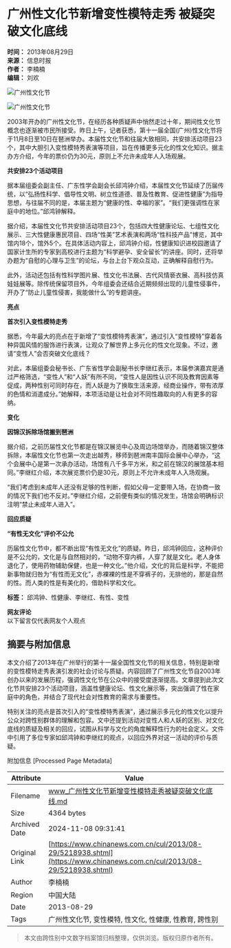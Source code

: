 # 广州性文化节新增变性模特走秀 被疑突破文化底线

**时间：** 2013年08月29日  
**来源：** 信息时报  
**作者：** 李楠楠  
**编辑：** 刘欢  

![广州性文化节](http://www.chinanews.com/fileftp/2020/03/2020-03-11/U194P4T47D46410F978DT20200311093349.jpg)

![广州性文化节](http://www.chinanews.com/fileftp/2020/03/2020-03-11/U194P4T47D46410F977DT20200311083723.jpg)

2003年开办的广州性文化节，在经历各种质疑声中悄然走过十年，期间性文化节概念也逐渐被市民所接受。昨日上午，记者获悉，第十一届全国(广州)性文化节将于11月8日至10日在琶洲举办。本届性文化节和往届大致相同，共安排活动项目23个，其中大胆引入变性模特秀表演等项目，旨在传播更多元化的性文化知识。据主办方介绍，今年的票价仍为30元，原则上不允许未成年人入场观展。

**共安排23个活动项目**

据本届组委会副主任、广东性学会副会长邱鸿钟介绍，本届性文化节延续了历届传统，以“弘扬性科学、倡导性文明、树立性道德、普及性教育、促进性健康”为指导思想，与往届不同的是，本届主题为“健康的性、幸福的家”。“我们更强调性在家庭中的地位。”邱鸿钟解释。

据介绍，本届性文化节共安排活动项目23个，包括四大性健康论坛、七组性文化展示、三大性健康惠民项目、四场“性美”艺术表演和两场“性科技产品”博览，其中馆内18个，馆外5个。在具体活动内容上，邱鸿钟介绍，性健康知识进校园邀请了国家计生所的专家到高校进行主题为“科学避孕、安全留长”的讲座。同时，还将举办题为“自慰的心理与卫生”的论坛，与台上台下观众互动，正确解释自慰行为。

此外，活动还包括有性科学图片展、性文化书法展、古代风情亵衣展、高科技仿真娃娃展等。除传统保留项目外，今年组委会还结合近期频频出现的儿童性侵事件，开办了“防止儿童性侵害，我能做什么”的专题讲座。

**亮点**

**首次引入变性模特走秀**

据悉，今年最大的亮点在于新增了“变性模特秀表演”，通过引入“变性模特”穿着各种异国风情的服饰进行表演，让观众了解世界上多元化的性文化现象。不过，邀请“变性人”会否突破文化底线？

对此，本届组委会秘书长、广东省性学会副秘书长李继红表示，本届参演嘉宾是通过严格筛选，“变性人”和“人妖”有所不同，“变性人是因性认识不同及教育因素等促成，两种性别可同时存在，而人妖是为了换取生活来源，经商业操作，带有浓厚的色情和消遣成分。”她解释，本项活动是让社会对不同性趣取向的人有更多的容纳。

**变化**

**因锦汉拆除场馆搬到琶洲**

据介绍，之前历届性文化节都是在锦汉展览中心及周边场馆举办，而随着锦汉整体拆除，本届性文化节也第一次走出越秀，移师到琶洲南丰国际会展中心举办，“这个会展中心是第一次承办活动，场馆有八千多平方米，和之前在锦汉的展馆基本相同。”李继红介绍，本次展览票价仍是30元，原则上不允许未成年人入场观展。

“我们考虑到未成年人还没有足够的性判断，假如父母一定要带入场，在协商一致的情况下我们也不反对。”李继红介绍，之前便有类似的情况发生，场馆会明确标识注明“禁止未成年人进入”。

**回应质疑**

**“有性无文化”评价不公允**

历届性文化节中，都不断出现“有性无文化”的质疑。昨日，邱鸿钟回应，这种评价是不公允的，文化是与自然相对的，“动物不穿内裤，人穿了就是文化。老人身体退化了，使用药物辅助保健，也是一种文化。”他介绍，文化的背后是科学，不能把新事物就归咎为“有性而无文化”，赤裸裸的性是不穿裤子的，无排他的，那是自然的性。而人类的性是有美化的，借助科学和文化。  

**标签：** 
邱鸿钟、性健康、李继红、有性、变性 

**网友评论**  
以下留言仅代表网友个人观点

## 摘要与附加信息

<!-- tcd_abstract -->
本文介绍了2013年在广州举行的第十一届全国性文化节的相关信息，特别是新增的变性模特走秀表演引发的社会讨论与质疑。内容回顾了广州性文化节自2003年创办以来的发展历程，强调性文化节在公众中的接受度逐渐提高。文章提到此次文化节共安排23个活动项目，涵盖性健康论坛、性文化展示等，突出强调了性在家庭中的角色，并结合了现代社会对性教育的需求与重要性。

特别关注的亮点是首次引入的“变性模特秀表演”，通过展示多元化的性文化以提升公众对跨性别群体的理解和包容。文中还提到活动对变性人和人妖的区别、对文化底线的质疑及相关的回应，试图从科学与文化的角度解释性行为的社会定义。文件中引用了多位专家如邱鸿钟和李继红的观点，以回应外界对这一活动的评价与质疑。
<!-- tcd_abstract_end -->

附加信息 [Processed Page Metadata]

| Attribute       | Value                                  |
|-----------------|----------------------------------------|
| Filename        | www_广州性文化节新增变性模特走秀被疑突破文化底线.md                             |
| Size            | 4364 bytes                           |
| Archived Date   | 2024-11-08 09:31:41                             |
| Original Link   | [https://www.chinanews.com.cn/cul/2013/08-29/5218938.shtml](https://www.chinanews.com.cn/cul/2013/08-29/5218938.shtml)                       |
| Author          | 李楠楠                               |
| Region          | 中国大陆                               |
| Date            | 2013-08-29                                 |
| Tags            | 广州性文化节, 变性模特, 性文化, 性健康, 性教育, 跨性别                                 |
>
> 本文由跨性别中文数字档案馆归档整理，仅供浏览。版权归原作者所有。
>